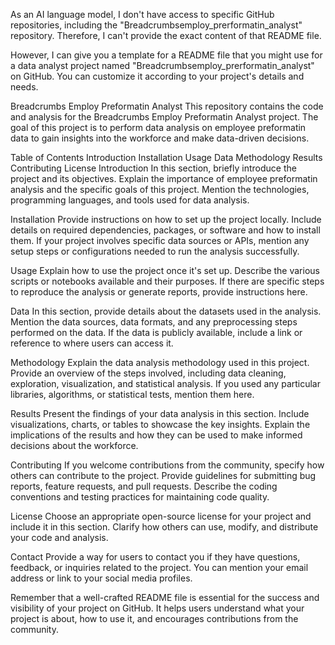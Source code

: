 As an AI language model, I don't have access to specific GitHub repositories, including the "Breadcrumbsemploy_prerformatin_analyst" repository. Therefore, I can't provide the exact content of that README file.

However, I can give you a template for a README file that you might use for a data analyst project named "Breadcrumbsemploy_prerformatin_analyst" on GitHub. You can customize it according to your project's details and needs.

Breadcrumbs Employ Preformatin Analyst
This repository contains the code and analysis for the Breadcrumbs Employ Preformatin Analyst project. The goal of this project is to perform data analysis on employee preformatin data to gain insights into the workforce and make data-driven decisions.

Table of Contents
Introduction
Installation
Usage
Data
Methodology
Results
Contributing
License
Introduction
In this section, briefly introduce the project and its objectives. Explain the importance of employee preformatin analysis and the specific goals of this project. Mention the technologies, programming languages, and tools used for data analysis.

Installation
Provide instructions on how to set up the project locally. Include details on required dependencies, packages, or software and how to install them. If your project involves specific data sources or APIs, mention any setup steps or configurations needed to run the analysis successfully.

Usage
Explain how to use the project once it's set up. Describe the various scripts or notebooks available and their purposes. If there are specific steps to reproduce the analysis or generate reports, provide instructions here.

Data
In this section, provide details about the datasets used in the analysis. Mention the data sources, data formats, and any preprocessing steps performed on the data. If the data is publicly available, include a link or reference to where users can access it.

Methodology
Explain the data analysis methodology used in this project. Provide an overview of the steps involved, including data cleaning, exploration, visualization, and statistical analysis. If you used any particular libraries, algorithms, or statistical tests, mention them here.

Results
Present the findings of your data analysis in this section. Include visualizations, charts, or tables to showcase the key insights. Explain the implications of the results and how they can be used to make informed decisions about the workforce.

Contributing
If you welcome contributions from the community, specify how others can contribute to the project. Provide guidelines for submitting bug reports, feature requests, and pull requests. Describe the coding conventions and testing practices for maintaining code quality.

License
Choose an appropriate open-source license for your project and include it in this section. Clarify how others can use, modify, and distribute your code and analysis.

Contact
Provide a way for users to contact you if they have questions, feedback, or inquiries related to the project. You can mention your email address or link to your social media profiles.

Remember that a well-crafted README file is essential for the success and visibility of your project on GitHub. It helps users understand what your project is about, how to use it, and encourages contributions from the community.
